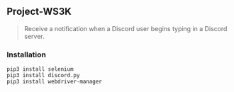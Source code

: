 ## Project-WS3K
> Receive a notification when a Discord user begins typing in a Discord server.

### Installation
```
pip3 install selenium
pip3 install discord.py
pip3 install webdriver-manager
```

